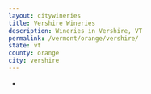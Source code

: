 ```yaml
---
layout: citywineries
title: Vershire Wineries
description: Wineries in Vershire, VT
permalink: /vermont/orange/vershire/
state: vt
county: orange
city: vershire
---
```

-
